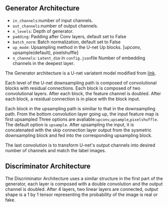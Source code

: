 ## Generator Architecture

- ```in_channels```:number of input channels.
- ```out_channels```:number of output channels.
- ```n_levels```: Depth of generator.
- ```padding```: Padding after Conv layers, default set to False 
- ```batch_norm```: Batch normalization, default set to False
- ```up_mode```: Upsampling method in the U-net Up blocks. [upconv, upsample(default), pixelshuffle]
- ```n_channels```: ```Latent_dim``` in ```config.json```file Number of embedding channels in the deepest layer.


The Generator architecture is a U-net variatent model modified from [link](https://arxiv.org/pdf/1505.04597.pdf).

Each level of the U-net downsampling path is composed of convolutional blocks with residual connections. Each block is composed of two convolutional layers. After each block, the feature channel is doubled. After each block, a residual connection is in place with the block input. 

Each block in the upsampling path is similiar to that in the downsampling path. From the bottom convolution layer going up, the input feature map is first upsampled Three options are avaliable:```upconv```,```upsample```,```pixelshuffle```. The default option is ```upsample```. After upsampling the input, it is concatenated with the skip connection layer output from the sysmetric downsampling block and fed into the corresponding upsampling block.

The last convolution is to transform U-net's output channels into desired number of channels and match the label images.


## Discriminator Architecture

The Discriminator Architecture uses a similar structure in the first part of the generator, each layer is composed with a double convolution and the output channel is doubled. After 4 layers, two linear layers are connected, output shape is a 1 by 1 tensor representing the probability of the image is real or fake. 
